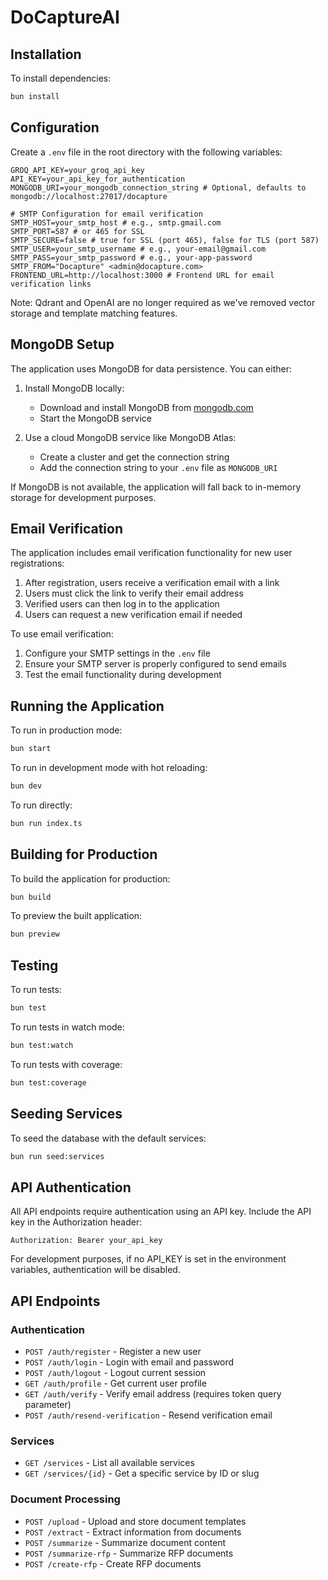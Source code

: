 # DoCaptureAI

## Installation

To install dependencies:

```bash
bun install
```

## Configuration

Create a `.env` file in the root directory with the following variables:

```
GROQ_API_KEY=your_groq_api_key
API_KEY=your_api_key_for_authentication
MONGODB_URI=your_mongodb_connection_string # Optional, defaults to mongodb://localhost:27017/docapture

# SMTP Configuration for email verification
SMTP_HOST=your_smtp_host # e.g., smtp.gmail.com
SMTP_PORT=587 # or 465 for SSL
SMTP_SECURE=false # true for SSL (port 465), false for TLS (port 587)
SMTP_USER=your_smtp_username # e.g., your-email@gmail.com
SMTP_PASS=your_smtp_password # e.g., your-app-password
SMTP_FROM="Docapture" <admin@docapture.com>
FRONTEND_URL=http://localhost:3000 # Frontend URL for email verification links
```

Note: Qdrant and OpenAI are no longer required as we've removed vector storage and template matching features.

## MongoDB Setup

The application uses MongoDB for data persistence. You can either:

1. Install MongoDB locally:
   - Download and install MongoDB from [mongodb.com](https://www.mongodb.com/try/download/community)
   - Start the MongoDB service

2. Use a cloud MongoDB service like MongoDB Atlas:
   - Create a cluster and get the connection string
   - Add the connection string to your `.env` file as `MONGODB_URI`

If MongoDB is not available, the application will fall back to in-memory storage for development purposes.

## Email Verification

The application includes email verification functionality for new user registrations:

1. After registration, users receive a verification email with a link
2. Users must click the link to verify their email address
3. Verified users can then log in to the application
4. Users can request a new verification email if needed

To use email verification:
1. Configure your SMTP settings in the `.env` file
2. Ensure your SMTP server is properly configured to send emails
3. Test the email functionality during development

## Running the Application

To run in production mode:

```bash
bun start
```

To run in development mode with hot reloading:

```bash
bun dev
```

To run directly:

```bash
bun run index.ts
```

## Building for Production

To build the application for production:

```bash
bun build
```

To preview the built application:

```bash
bun preview
```

## Testing

To run tests:

```bash
bun test
```

To run tests in watch mode:

```bash
bun test:watch
```

To run tests with coverage:

```bash
bun test:coverage
```

## Seeding Services

To seed the database with the default services:

```bash
bun run seed:services
```

## API Authentication

All API endpoints require authentication using an API key. Include the API key in the Authorization header:

```
Authorization: Bearer your_api_key
```

For development purposes, if no API_KEY is set in the environment variables, authentication will be disabled.

## API Endpoints

### Authentication

- `POST /auth/register` - Register a new user
- `POST /auth/login` - Login with email and password
- `POST /auth/logout` - Logout current session
- `GET /auth/profile` - Get current user profile
- `GET /auth/verify` - Verify email address (requires token query parameter)
- `POST /auth/resend-verification` - Resend verification email

### Services

- `GET /services` - List all available services
- `GET /services/{id}` - Get a specific service by ID or slug

### Document Processing

- `POST /upload` - Upload and store document templates
- `POST /extract` - Extract information from documents
- `POST /summarize` - Summarize document content
- `POST /summarize-rfp` - Summarize RFP documents
- `POST /create-rfp` - Create RFP documents
